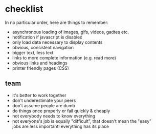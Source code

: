 # checklist

In no particular order, here are things to remember:
- asynchronous loading of images, gifs, videos, gadtes etc.
- notification if javascript is disabled
- only load data necessary to display contents
- obvious, consistent navigation
- bigger text, less text
- links to more complete information (e.g. read more)
- obvious links and headings
- printer friendly pages (CSS)

## team

- it's better to work together
- don't underestimate your peers
- don't assume people are dumb
- do things once properly or fail quickly & cheaply
- not everybody needs to know everything
- not everyone's job is equally "difficult", that doesn't mean the "easy" jobs are less important! everything has its place
